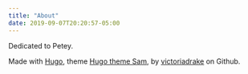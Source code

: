 ```yaml
---
title: "About"
date: 2019-09-07T20:20:57-05:00
---
```


Dedicated to Petey.

Made with [Hugo](https://gohugo.io/), theme [Hugo theme Sam](https://themes.gohugo.io/hugo-theme-sam/), by [victoriadrake](https://github.com/victoriadrake/hugo-theme-sam) on Github.